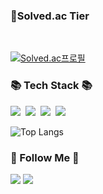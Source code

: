 <h3>
<g-emoji class="g-emoji" alias="medal_sports" fallback-src="https://github.githubassets.com/images/icons/emoji/unicode/1f3c5.png">🏅</g-emoji>Solved.ac Tier
</h3>
<br>

[![Solved.ac프로필](http://mazassumnida.wtf/api/v2/generate_badge?boj=salk1104)](https://solved.ac/salk1104)



<div align="left">
<h3>📚 Tech Stack 📚</h3>
<p>
    <img src="https://img.shields.io/badge/C++-007396?style=flat-square&logo=C++&logoColor=00599C"/></a>&nbsp
    <img src="https://img.shields.io/badge/C sharp-007396?style=flat-square&logo=CSharp&logoColor=white"/></a>&nbsp
    <img src="https://img.shields.io/badge/Java-007396?style=flat-square&logo=Java&logoColor=white"/></a>&nbsp
    <img src="https://img.shields.io/badge/Kotlin-007396?style=flat-square&logo=Kotlin&logoColor=C711E1"/></a>&nbsp
</p>

![Top Langs](https://github-readme-stats.vercel.app/api/top-langs/?username=SalkCoding&layout=compact&theme=tokyonight)
<h3>🌈 Follow Me 🌈</h3>
<p>
    <a href="https://hits.seeyoufarm.com"><img src="https://hits.seeyoufarm.com/api/count/incr/badge.svg?url=https%3A%2F%2Fgithub.com%2Fhyeinisfree&count_bg=%2341B883&title_bg=%23CDC2C2&icon=github.svg&icon_color=%23E7E7E7&title=hits&edge_flat=false"/></a>
    <a href="mailto:josangbeom1104@gmail.com"><img src="https://img.shields.io/badge/Gmail-d14836?style=flat-square&logo=Gmail&logoColor=white&link=josangbeom1104@gmail.com"/></a>
</p>
</div>
